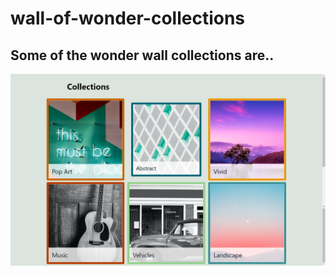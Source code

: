 # wall-of-wonder-collections
## Some of the wonder wall collections are..
![Image](https://github.com/Awesomeasma/wall-of-wonder-collections/blob/main/wall-of-wonder-collections.png?raw=true)

